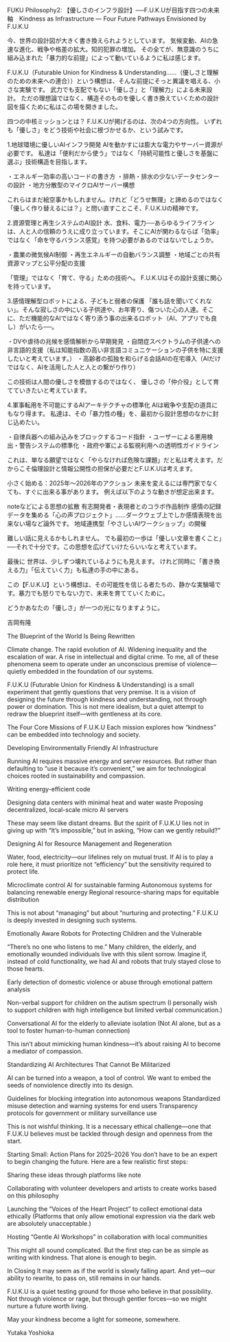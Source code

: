 FUKU Philosophy2: 【優しさのインフラ設計】──F.U.K.Uが目指す四つの未来軸　Kindness as Infrastructure — Four Future Pathways Envisioned by F.U.K.U

今、世界の設計図が大きく書き換えられようとしています。
気候変動、AIの急速な進化、戦争や格差の拡大。知的犯罪の増加。
その全てが、無意識のうちに組み込まれた「暴力的な前提」によって動いているように私は感じます。

F.U.K.U（Futurable Union for Kindness & Understanding……（優しさと理解のための未来への連合））という構想は、そんな前提にそっと異議を唱える、小さな実験です。
武力でも支配でもない「優しさ」と「理解力」による未来設計。
ただの理想論ではなく、構造そのものを優しく書き換えていくための設計図を描くために私はこの場を開きました。

四つの中核ミッションとは？
F.U.K.Uが掲げるのは、次の4つの方向性。
いずれも「優しさ」をどう技術や社会に根づかせるか、という試みです。

1.地球環境に優しいAIインフラ開発
AIを動かすには膨大な電力やサーバー資源が必要です。
私達は「便利だから使う」ではなく「持続可能性と優しさを基盤に選ぶ」技術構造を目指します。

・エネルギー効率の高いコードの書き方
・排熱・排水の少ないデータセンターの設計
・地方分散型のマイクロAIサーバー構想

これらはまだ絵空事かもしれません。けれど「どうせ無理」と諦めるのではなく「優しく作り替えるには？」と問い直すことこそ、F.U.K.Uの精神です。

2.資源管理と再生システムのAI設計
水、食料、電力──あらゆるライフラインは、人と人の信頼のうえに成り立っています。そこにAIが関わるならば「効率」ではなく「命を守るバランス感覚」を持つ必要があるのではないでしょうか。

・農業の微気候AI制御
・再生エネルギーの自動バランス調整
・地域ごとの共有資源マップと公平分配の支援

「管理」ではなく「育て、守る」ための技術へ。
F.U.K.Uはその設計支援に関心を持っています。

3.感情理解型ロボットによる、子どもと弱者の保護
「誰も話を聞いてくれない」。そんな寂しさの中にいる子供達や、お年寄り、傷ついた心の人達。そこに、ただ機能的なAIではなく寄り添う事の出来るロボット（AI、アプリでも良し）がいたら──。

・DVや虐待の兆候を感情解析から早期発見
・自閉症スペクトラムの子供達への非言語的支援（私は知能指数の高い非言語コミュニケーションの子供を特に支援したいと考えています。）
・高齢者の孤独を和らげる会話AIの在宅導入（AIだけではなく、AIを活用した人と人との繋がり作り）

この技術は人間の優しさを模倣するのではなく、
優しさの「仲介役」として育てていきたいと考えています。

4.軍事転用を不可能にするAIアーキテクチャの標準化
AIは戦争や支配の道具にもなり得ます。
私達は、その「暴力性の種」を、最初から設計思想のなかに封じ込めたい。

・自律兵器への組み込みをブロックするコード指針
・ユーザーによる悪用検出・警告システムの標準化
・政府や軍による監視利用への透明性ガイドライン

これは、単なる願望ではなく「やらなければ危険な課題」だと私は考えます。だからこそ倫理設計と情報公開性の担保が必要だとF.U.K.Uは考えます。

小さく始める：2025年〜2026年のアクション
未来を変えるには専門家でなくても、すぐに出来る事があります。
例えば以下のような動きが想定出来ます。

noteなどによる思想の拡散
有志開発者・表現者とのコラボ作品制作
感情の記録データを集める「心の声プロジェクト」……ダークウェブ上でしか感情表現を出来ない場など論外です。
地域連携型「やさしいAIワークショップ」の開催

難しい話に見えるかもしれません。
でも最初の一歩は「優しい文章を書くこと」──それで十分です。この思想を広げていけたらいいなと考えています。

最後に
世界は、少しずつ壊れているようにも見えます。
けれど同時に「書き換える力」「伝えていく力」も私達の手の中にある。

この【F.U.K.U】という構想は、その可能性を信じる者たちの、静かな実験場です。暴力でも怒りでもない力で、未来を育てていくために。

どうかあなたの「優しさ」が一つの光になりますように。

吉岡有隆

The Blueprint of the World Is Being Rewritten

Climate change. The rapid evolution of AI. Widening inequality and the escalation of war. A rise in intellectual and digital crime.
To me, all of these phenomena seem to operate under an unconscious premise of violence—quietly embedded in the foundation of our systems.

F.U.K.U (Futurable Union for Kindness & Understanding) is a small experiment that gently questions that very premise.
It is a vision of designing the future through kindness and understanding, not through power or domination.
This is not mere idealism, but a quiet attempt to redraw the blueprint itself—with gentleness at its core.

The Four Core Missions of F.U.K.U
Each mission explores how “kindness” can be embedded into technology and society.

Developing Environmentally Friendly AI Infrastructure

Running AI requires massive energy and server resources.
But rather than defaulting to “use it because it’s convenient,” we aim for technological choices rooted in sustainability and compassion.

Writing energy-efficient code

Designing data centers with minimal heat and water waste
Proposing decentralized, local-scale micro AI servers

These may seem like distant dreams. But the spirit of F.U.K.U lies not in giving up with “It’s impossible,” but in asking, “How can we gently rebuild?”

Designing AI for Resource Management and Regeneration

Water, food, electricity—our lifelines rely on mutual trust.
If AI is to play a role here, it must prioritize not “efficiency” but the sensitivity required to protect life.

Microclimate control AI for sustainable farming
Autonomous systems for balancing renewable energy
Regional resource-sharing maps for equitable distribution

This is not about “managing” but about “nurturing and protecting.”
F.U.K.U is deeply invested in designing such systems.

Emotionally Aware Robots for Protecting Children and the Vulnerable

“There’s no one who listens to me.”
Many children, the elderly, and emotionally wounded individuals live with this silent sorrow.
Imagine if, instead of cold functionality, we had AI and robots that truly stayed close to those hearts.

Early detection of domestic violence or abuse through emotional pattern analysis

Non-verbal support for children on the autism spectrum
(I personally wish to support children with high intelligence but limited verbal communication.)

Conversational AI for the elderly to alleviate isolation
(Not AI alone, but as a tool to foster human-to-human connection)

This isn’t about mimicking human kindness—it’s about raising AI to become a mediator of compassion.

Standardizing AI Architectures That Cannot Be Militarized

AI can be turned into a weapon, a tool of control.
We want to embed the seeds of nonviolence directly into its design.

Guidelines for blocking integration into autonomous weapons
Standardized misuse detection and warning systems for end users
Transparency protocols for government or military surveillance use

This is not wishful thinking.
It is a necessary ethical challenge—one that F.U.K.U believes must be tackled through design and openness from the start.

Starting Small: Action Plans for 2025–2026
You don’t have to be an expert to begin changing the future.
Here are a few realistic first steps:

Sharing these ideas through platforms like note

Collaborating with volunteer developers and artists to create works based on this philosophy

Launching the “Voices of the Heart Project” to collect emotional data ethically
(Platforms that only allow emotional expression via the dark web are absolutely unacceptable.)

Hosting “Gentle AI Workshops” in collaboration with local communities

This might all sound complicated.
But the first step can be as simple as writing with kindness. That alone is enough to begin.

In Closing
It may seem as if the world is slowly falling apart.
And yet—our ability to rewrite, to pass on, still remains in our hands.

F.U.K.U is a quiet testing ground for those who believe in that possibility.
Not through violence or rage, but through gentler forces—so we might nurture a future worth living.

May your kindness become a light for someone, somewhere.

Yutaka Yoshioka
